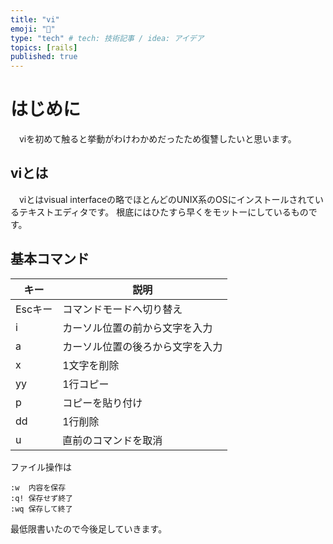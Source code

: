 ```yaml
---
title: "vi"
emoji: "🙆"
type: "tech" # tech: 技術記事 / idea: アイデア
topics: [rails]
published: true
---
```

# はじめに
　viを初めて触ると挙動がわけわかめだったため復讐したいと思います。

## viとは
　viとはvisual interfaceの略でほとんどのUNIX系のOSにインストールされているテキストエディタです。
根底にはひたすら早くをモットーにしているものです。

## 基本コマンド
| キー | 説明 |
| ---- | ---- |
| Escキー | コマンドモードへ切り替え |
| i | カーソル位置の前から文字を入力 |
| a | カーソル位置の後ろから文字を入力 |
| x | 1文字を削除 |
| yy | 1行コピー |
| p | コピーを貼り付け |
| dd| 1行削除 |
| u | 直前のコマンドを取消 |

ファイル操作は
```
:w	内容を保存
:q!	保存せず終了
:wq	保存して終了
```

最低限書いたので今後足していきます。
